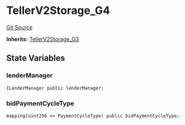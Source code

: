 # TellerV2Storage_G4
[Git Source](https://github.com/teller-protocol/teller-protocol-v2/blob/06ebc3cc034145956680b0db36c29ffb293ae345/contracts/TellerV2Storage.sol)

**Inherits:**
[TellerV2Storage_G3](/contracts/TellerV2Storage.sol/abstract.TellerV2Storage_G3.md)


## State Variables
### lenderManager

```solidity
ILenderManager public lenderManager;
```


### bidPaymentCycleType

```solidity
mapping(uint256 => PaymentCycleType) public bidPaymentCycleType;
```


